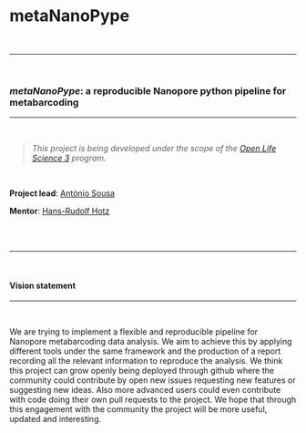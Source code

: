 # metaNanoPype

<br>

---

<br>

### *metaNanoPype*: a reproducible Nanopore python pipeline for metabarcoding

---

<br>

>*This project is being developed under the scope of the [Open Life Science 3](https://openlifesci.org/ols-3/projects-participants/) program.*

<br>

**Project lead**: [António Sousa](https://openlifesci.org/ols-3/projects-participants/#antonioggsousa)

**Mentor**: [Hans-Rudolf Hotz](https://openlifesci.org/ols-3#hrhotz)

<br>

<br>

---

<br>

#### Vision statement

---

<br>

We are trying to implement a flexible and reproducible pipeline for Nanopore metabarcoding data analysis. We aim to achieve this by applying different tools under the same framework and the production of a report recording all the relevant information to reproduce the analysis.
We think this project can grow openly being deployed through github where the community could contribute by open new issues requesting new features or suggesting new ideas. Also more advanced users could even contribute with code doing their own pull requests to the project.
We hope that through this engagement with the community the project will be more useful, updated and interesting.

<br>

<br>


